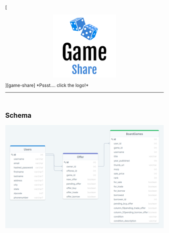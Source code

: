 [<p align='center'>
  <img src='./client/public/game-share-logo.png' alt='game-share-logo' />
</p>][game-share]
*Pssst.... click the logo!*

<br />
<hr />
<br />

## Schema
<img src='./client/public/game-share-schema.png' alt='game-share-schema' />


[game-share]: https://game-share-ltz.herokuapp.com/

